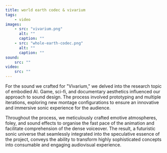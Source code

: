 ```yaml
---
title: world earth codec & vivarium
tags:
    - video
images:
    - src: "vivarium.png"
      alt: ""
      caption: ""
    - src: "whole-earth-codec.png"
      alt: ""
      caption: ""
sound:
    src: ""
video:
    src: ""
---
```


For the sound we crafted for "Vivarium," we delved into the research topic of embodied AI. Game, sci-fi, and documentary aesthetics influenced our approach to sound design. The process involved prototyping and multiple iterations, exploring new montage configurations to ensure an innovative and immersive sonic experience for the audience.

Throughout the process, we meticulously crafted emotive atmospheres, foley, and sound effects to organise the fast pace of the animation and facilitate comprehension of the dense voiceover. The result, a futuristic sonic universe that seamlessly integrated into the speculative essence of the project, conveys the ability to transform highly sophisticated concepts into consumable and engaging audiovisual experience.
